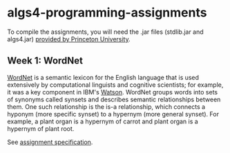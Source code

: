 algs4-programming-assignments
=============================

To compile the assignments, you will need the .jar files (stdlib.jar and algs4.jar) [provided by Princeton University](http://algs4.cs.princeton.edu/code/).

Week 1: WordNet
---------------

[WordNet](http://wordnet.princeton.edu/) is a semantic lexicon for the English language that is used extensively by computational linguists and cognitive scientists; for example, it was a key component in IBM's [Watson](http://en.wikipedia.org/wiki/Watson_(computer)). WordNet groups words into sets of synonyms called synsets and describes semantic relationships between them. One such relationship is the is-a relationship, which connects a hyponym (more specific synset) to a hypernym (more general synset). For example, a plant organ is a hypernym of carrot and plant organ is a hypernym of plant root.

See [assignment specification](http://coursera.cs.princeton.edu/algs4/assignments/wordnet.html).
